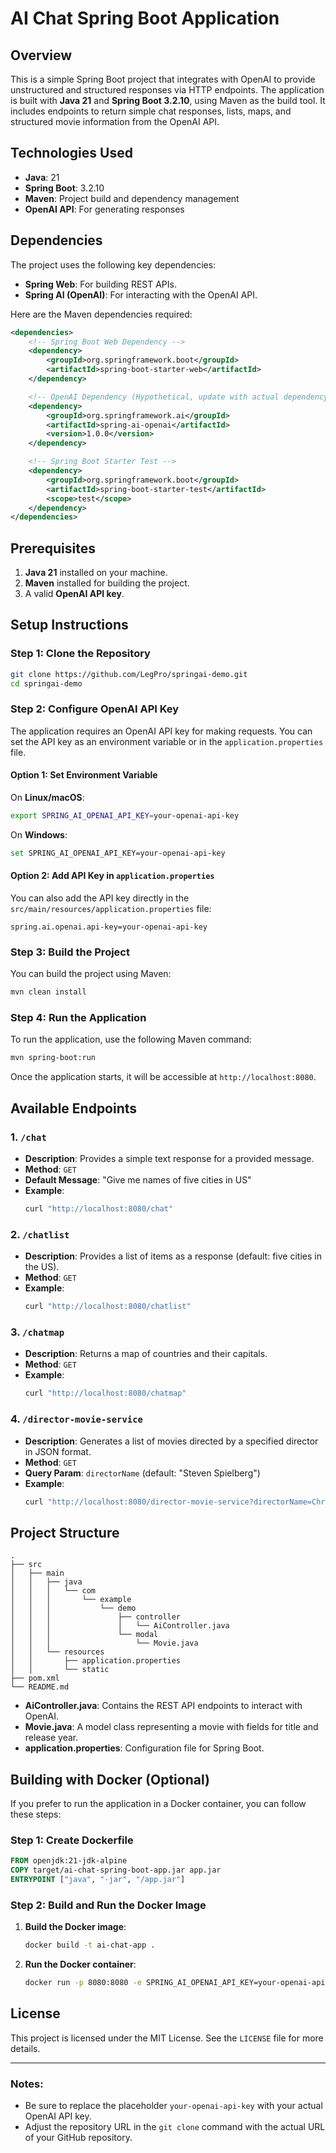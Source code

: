# AI Chat Spring Boot Application

## Overview

This is a simple Spring Boot project that integrates with OpenAI to provide unstructured and structured responses via HTTP endpoints. The application is built with **Java 21** and **Spring Boot 3.2.10**, using Maven as the build tool. It includes endpoints to return simple chat responses, lists, maps, and structured movie information from the OpenAI API.

## Technologies Used

- **Java**: 21
- **Spring Boot**: 3.2.10
- **Maven**: Project build and dependency management
- **OpenAI API**: For generating responses

## Dependencies

The project uses the following key dependencies:

- **Spring Web**: For building REST APIs.
- **Spring AI (OpenAI)**: For interacting with the OpenAI API.

Here are the Maven dependencies required:

```xml
<dependencies>
    <!-- Spring Boot Web Dependency -->
    <dependency>
        <groupId>org.springframework.boot</groupId>
        <artifactId>spring-boot-starter-web</artifactId>
    </dependency>

    <!-- OpenAI Dependency (Hypothetical, update with actual dependency) -->
    <dependency>
        <groupId>org.springframework.ai</groupId>
        <artifactId>spring-ai-openai</artifactId>
        <version>1.0.0</version>
    </dependency>

    <!-- Spring Boot Starter Test -->
    <dependency>
        <groupId>org.springframework.boot</groupId>
        <artifactId>spring-boot-starter-test</artifactId>
        <scope>test</scope>
    </dependency>
</dependencies>
```

## Prerequisites

1. **Java 21** installed on your machine.
2. **Maven** installed for building the project.
3. A valid **OpenAI API key**.

## Setup Instructions

### Step 1: Clone the Repository

```bash
git clone https://github.com/LegPro/springai-demo.git
cd springai-demo
```

### Step 2: Configure OpenAI API Key

The application requires an OpenAI API key for making requests. You can set the API key as an environment variable or in the `application.properties` file.

#### Option 1: Set Environment Variable

On **Linux/macOS**:
```bash
export SPRING_AI_OPENAI_API_KEY=your-openai-api-key
```

On **Windows**:
```bash
set SPRING_AI_OPENAI_API_KEY=your-openai-api-key
```

#### Option 2: Add API Key in `application.properties`

You can also add the API key directly in the `src/main/resources/application.properties` file:

```properties
spring.ai.openai.api-key=your-openai-api-key
```

### Step 3: Build the Project

You can build the project using Maven:

```bash
mvn clean install
```

### Step 4: Run the Application

To run the application, use the following Maven command:

```bash
mvn spring-boot:run
```

Once the application starts, it will be accessible at `http://localhost:8080`.

## Available Endpoints

### 1. `/chat`
- **Description**: Provides a simple text response for a provided message.
- **Method**: `GET`
- **Default Message**: "Give me names of five cities in US"
- **Example**:
    ```bash
    curl "http://localhost:8080/chat"
    ```

### 2. `/chatlist`
- **Description**: Provides a list of items as a response (default: five cities in the US).
- **Method**: `GET`
- **Example**:
    ```bash
    curl "http://localhost:8080/chatlist"
    ```

### 3. `/chatmap`
- **Description**: Returns a map of countries and their capitals.
- **Method**: `GET`
- **Example**:
    ```bash
    curl "http://localhost:8080/chatmap"
    ```

### 4. `/director-movie-service`
- **Description**: Generates a list of movies directed by a specified director in JSON format.
- **Method**: `GET`
- **Query Param**: `directorName` (default: "Steven Spielberg")
- **Example**:
    ```bash
    curl "http://localhost:8080/director-movie-service?directorName=Christopher%20Nolan"
    ```

## Project Structure

```
.
├── src
│   ├── main
│   │   ├── java
│   │   │   └── com
│   │   │       └── example
│   │   │           └── demo
│   │   │               ├── controller
│   │   │               │   └── AiController.java
│   │   │               └── modal
│   │   │                   └── Movie.java
│   │   └── resources
│   │       ├── application.properties
│   │       └── static
├── pom.xml
└── README.md
```

- **AiController.java**: Contains the REST API endpoints to interact with OpenAI.
- **Movie.java**: A model class representing a movie with fields for title and release year.
- **application.properties**: Configuration file for Spring Boot.

## Building with Docker (Optional)

If you prefer to run the application in a Docker container, you can follow these steps:

### Step 1: Create Dockerfile

```dockerfile
FROM openjdk:21-jdk-alpine
COPY target/ai-chat-spring-boot-app.jar app.jar
ENTRYPOINT ["java", "-jar", "/app.jar"]
```

### Step 2: Build and Run the Docker Image

1. **Build the Docker image**:
   ```bash
   docker build -t ai-chat-app .
   ```

2. **Run the Docker container**:
   ```bash
   docker run -p 8080:8080 -e SPRING_AI_OPENAI_API_KEY=your-openai-api-key ai-chat-app
   ```

## License

This project is licensed under the MIT License. See the `LICENSE` file for more details.

---

### Notes:
- Be sure to replace the placeholder `your-openai-api-key` with your actual OpenAI API key.
- Adjust the repository URL in the `git clone` command with the actual URL of your GitHub repository.
